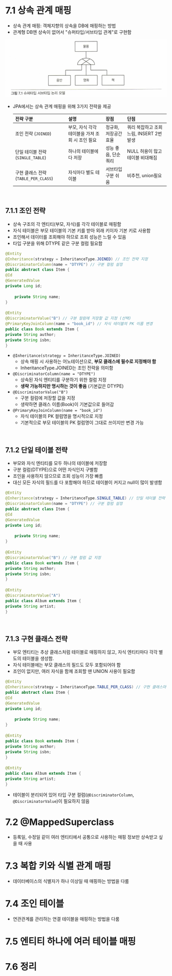 # 7.1 상속 관계 매핑

- 상속 관계 매핑: 객체지향의 상속을 DB에 매핑하는 방법
- 관계형 DB엔 상속이 없어서 "슈퍼타입/서브타입 관계"로 구현함

![img.png](img.png)

- JPA에서는 상속 관계 매핑을 위해 3가지 전략을 제공


  | 전략 구분                            | 설명                                            | 장점                  | 단점                                     |
  | ------------------------------------ | ----------------------------------------------- | --------------------- | ---------------------------------------- |
  | 조인 전략 (`JOINED`)                 | 부모, 자식 각각 테이블을 가져 조회 시 조인 필요 | 정규화, 저장공간 효율 | 쿼리 복잡하고 조회 느림, INSERT 2번 발생 |
  | 단일 테이블 전략 (`SINGLE_TABLE`)    | 하나의 테이블에 다 저장                         | 성능 좋음, 단순 쿼리  | NULL 허용이 많고 테이블 비대해짐         |
  | 구현 클래스 전략 (`TABLE_PER_CLASS`) | 자식마다 별도 테이블                            | 서브타입 구분 쉬움    | 비추천, union필요                        |

<br>

## 7.1.1 조인 전략

- 상속 구조의 각 엔티티(부모, 자식)를 각각 테이블로 매핑함
- 자식 테이블은 부모 테이블의 기본 키를 받아 외래 키이자 기본 키로 사용함
- 조인해서 데이터를 조회해야 하므로 조회 성능은 느릴 수 있음
- 타입 구분을 위해 DTYPE 같은 구분 컬럼 필요함

```JAVA
@Entity
@Inheritance(strategy = InheritanceType.JOINED) // 조인 전략 지정
@DiscriminatorColumn(name = "DTYPE") // 구분 컬럼 설정
public abstract class Item {
@Id
@GeneratedValue
private Long id;

    private String name;
}

@Entity
@DiscriminatorValue("B") // 구분 컬럼에 저장할 값 지정 (선택)
@PrimaryKeyJoinColumn(name = "book_id") // 자식 테이블의 PK 이름 변경
public class Book extends Item {
private String author;
private String isbn;
}
```

- `@Inheritance(strategy = InheritanceType.JOINED)`
  - 상속 매핑 시 사용하는 어노테이션으로, **부모 클래스에 필수로 지정해야 함**
  - InheritanceType.JOINED는 조인 전략을 의미함
- `@DiscriminatorColumn(name = "DTYPE")`
  - 상속된 자식 엔티티를 구분하기 위한 컬럼 지정
  - **생략 가능하지만 명시하는 것이 좋음** (기본값은 DTYPE)
- `@DiscriminatorValue("B")`
  - 구분 컬럼에 저장할 값을 지정
  - 생략하면 클래스 이름(Book)이 기본값으로 들어감
- `@PrimaryKeyJoinColumn(name = "book_id")`
  - 자식 테이블의 PK 컬럼명을 명시적으로 지정
  - 기본적으로 부모 테이블의 PK 컬럼명이 그대로 쓰이지만 변경 가능

<br>

## 7.1.2 단일 테이블 전략

- 부모와 자식 엔티티를 모두 하나의 테이블에 저장함
- 구분 컬럼(DTYPE)으로 어떤 자식인지 구별함
- 조인을 사용하지 않으므로 조회 성능이 가장 빠름
- 대신 모든 자식의 필드를 다 포함해야 하므로 테이블이 커지고 null이 많이 발생함

```JAVA
@Entity
@Inheritance(strategy = InheritanceType.SINGLE_TABLE) // 단일 테이블 전략 지정
@DiscriminatorColumn(name = "DTYPE") // 구분 컬럼 설정
public abstract class Item {
@Id
@GeneratedValue
private Long id;

    private String name;
}

@Entity
@DiscriminatorValue("B") // 구분 컬럼 값 지정
public class Book extends Item {
private String author;
private String isbn;
}

@Entity
@DiscriminatorValue("A")
public class Album extends Item {
private String artist;
}
```

<br>

## 7.1.3 구현 클래스 전략

- 부모 엔티티는 추상 클래스처럼 테이블로 매핑하지 않고, 자식 엔티티마다 각각 별도의 테이블을 생성함.
- 자식 테이블에는 부모 클래스의 필드도 모두 포함되어야 함
- 조인이 없지만, 여러 자식을 함께 조회할 땐 UNION 사용이 필요함

```JAVA
@Entity
@Inheritance(strategy = InheritanceType.TABLE_PER_CLASS) // 구현 클래스마다 테이블 전략
public abstract class Item {
@Id
@GeneratedValue
private Long id;

    private String name;
}

@Entity
public class Book extends Item {
private String author;
private String isbn;
}

@Entity
public class Album extends Item {
private String artist;
}
```

- 테이블이 분리되어 있어 타입 구분 컬럼(`@DiscriminatorColumn`, `@DiscriminatorValue`)이 필요하지 않음

# 7.2 @MappedSuperclass

- 등록일, 수정일 같이 여러 엔티티에서 공통으로 사용하는 매핑 정보만 상속받고 싶을 때 사용

# 7.3 복합 키와 식별 관계 매핑

- 데이터베이스의 식별자가 하나 이상일 때 매핑하는 방법을 다룸

# 7.4 조인 테이블

- 연관관계를 관리하는 연결 테이블을 매핑하는 방법을 다룸

# 7.5 엔티티 하나에 여러 테이블 매핑

# 7.6 정리

